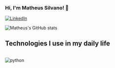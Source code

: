 
### Hi, I'm Matheus Silvano! 👋

[![LinkedIn](https://img.shields.io/badge/LinkedIn-0077B5?style=for-the-badge&logo=linkedin&logoColor=white)](https://www.linkedin.com/in/matheussilvano/)

![Matheus's GitHub stats](https://github-readme-stats.vercel.app/api?username=matheussilvano&show_icons=true&theme=transparent)

## Technologies I use in my daily life

<div style="display: inline_block"><br>
  <img align ="center" alt="python" sccr="https://img.shields.io/badge/Python-3776AB?style=for-the-badge&logo=python&logoColor=white
" />
</div>
